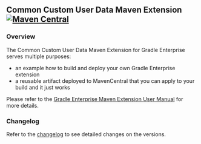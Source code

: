 ## Common Custom User Data Maven Extension [![Maven Central](https://img.shields.io/maven-central/v/com.gradle/common-custom-user-data-maven-extension)](https://search.maven.org/artifact/com.gradle/common-custom-user-data-maven-extension)

### Overview

The Common Custom User Data Maven Extension for Gradle Enterprise serves multiple purposes:
- an example how to build and deploy your own Gradle Enterprise extension 
- a reusable artifact deployed to MavenCentral that you can apply to your build and it just works

Please refer to the [Gradle Enterprise Maven Extension User Manual](https://docs.gradle.com/enterprise/maven-extension/#using_the_common_custom_user_data_maven_extension) for more details.

### Changelog

Refer to the [changelog](https://github.com/gradle/gradle-enterprise-build-config-samples/blob/master/common-custom-user-data-maven-extension/CHANGELOG.md) to see detailed changes on the versions.
